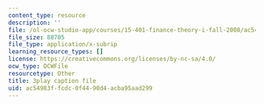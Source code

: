 ```yaml
---
content_type: resource
description: ''
file: /ol-ocw-studio-app/courses/15-401-finance-theory-i-fall-2008/ac54983ffcdc0f4490d4acba95aad299_P03PfYgNjmw.srt
file_size: 88705
file_type: application/x-subrip
learning_resource_types: []
license: https://creativecommons.org/licenses/by-nc-sa/4.0/
ocw_type: OCWFile
resourcetype: Other
title: 3play caption file
uid: ac54983f-fcdc-0f44-90d4-acba95aad299
---
```

